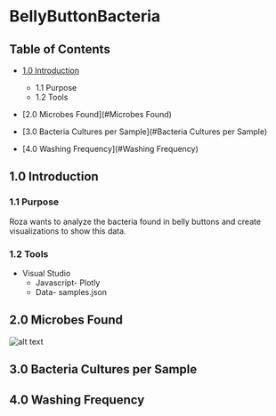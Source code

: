 # BellyButtonBacteria

## Table of Contents
- [1.0 Introduction](#Introduction)
  * 1.1 Purpose
  * 1.2 Tools
- [2.0 Microbes Found](#Microbes Found)
 
- [3.0 Bacteria Cultures per Sample](#Bacteria Cultures per Sample)

- [4.0 Washing Frequency](#Washing Frequency)


<a name="Introduction"></a>
## 1.0 Introduction

### 1.1 Purpose
Roza wants to analyze the bacteria found in belly buttons and create visualizations to show this data. 

### 1.2 Tools
- Visual Studio
  - Javascript- Plotly
  - Data- samples.json
 
<a name="#Microbes Found"></a>
## 2.0 Microbes Found

![alt text](Resources/Pivot_Table.png)

<a name="#Bacteria Cultures per Sample"></a>
## 3.0 Bacteria Cultures per Sample

<a name="#Washing Frequency"></a>
## 4.0 Washing Frequency

